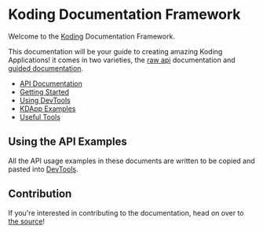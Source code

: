 
# Koding Documentation Framework

Welcome to the [Koding][0] Documentation Framework.

This documentation will be your guide to creating amazing Koding Applications!
it comes in two varieties, the [raw api][1] documentation and [guided
documentation][2].

- [API Documentation][1]
- [Getting Started][2]
- [Using DevTools][6]
- [KDApp Examples][3]
- [Useful Tools][4]

## Using the API Examples

All the API usage examples in these documents are written to be copied and 
pasted into [DevTools](https://koding.com/DevTools).

## Contribution

If you're interested in contributing to the documentation, head on over to
[the source][5]!


[0]: https://koding.com
[1]: ./api
[2]: ./getting-started
[3]: ./examples
[4]: ./useful-tools
[5]: https://github.com/koding/kdfdocs
[6]: ./using-devtools
